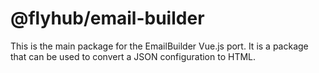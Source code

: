 # @flyhub/email-builder

This is the main package for the EmailBuilder Vue.js port. It is a package that can be used to convert a JSON configuration to HTML.
